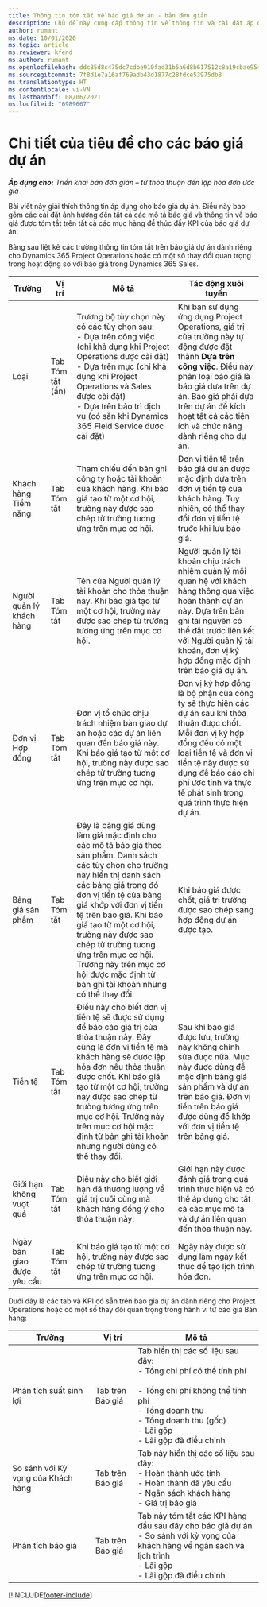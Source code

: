 ```yaml
---
title: Thông tin tóm tắt về báo giá dự án - bản đơn giản
description: Chủ đề này cung cấp thông tin về thông tin và cài đặt áp dụng và tác động đến báo giá dự án. (Sales)
author: rumant
ms.date: 10/01/2020
ms.topic: article
ms.reviewer: kfend
ms.author: rumant
ms.openlocfilehash: ddc85d8c475dc7cdbe910fad31b5a6d8b617512c8a19cbae9543cb7a3e1d409e
ms.sourcegitcommit: 7f8d1e7a16af769adb43d1877c28fdce53975db8
ms.translationtype: HT
ms.contentlocale: vi-VN
ms.lasthandoff: 08/06/2021
ms.locfileid: "6989667"
---
```

# <a name="header-details-for-project-quotes"></a>Chi tiết của tiêu đề cho các báo giá dự án

_**Áp dụng cho:** Triển khai bản đơn giản – từ thỏa thuận đến lập hóa đơn ước giá_

Bài viết này giải thích thông tin áp dụng cho báo giá dự án. Điều này bao gồm các cài đặt ảnh hưởng đến tất cả các mô tả báo giá và thông tin về báo giá được tóm tắt trên tất cả các mục hàng để thúc đẩy KPI của báo giá dự án.

Bảng sau liệt kê các trường thông tin tóm tắt trên báo giá dự án dành riêng cho Dynamics 365 Project Operations hoặc có một số thay đổi quan trọng trong hoạt động so với báo giá trong Dynamics 365 Sales.

| **Trường** | **Vị trí** | **Mô tả** | **Tác động xuôi tuyến** |
| --- | --- | --- | --- |
| Loại | Tab Tóm tắt (ẩn) | Trường bộ tùy chọn này có các tùy chọn sau:</br>- Dựa trên công việc (chỉ khả dụng khi Project Operations được cài đặt)</br>- Dựa trên mục (chỉ khả dụng khi Project Operations và Sales được cài đặt)</br>- Dựa trên bảo trì dịch vụ (có sẵn khi Dynamics 365 Field Service được cài đặt) | Khi bạn sử dụng ứng dụng Project Operations, giá trị của trường này tự động được đặt thành **Dựa trên công việc**. Điều này phân loại báo giá là báo giá dựa trên dự án. Báo giá phải dựa trên dự án để kích hoạt tất cả các tiện ích và chức năng dành riêng cho dự án. |
| Khách hàng Tiềm năng | Tab Tóm tắt | Tham chiếu đến bản ghi công ty hoặc tài khoản của khách hàng. Khi báo giá tạo từ một cơ hội, trường này được sao chép từ trường tương ứng trên mục cơ hội. | Đơn vị tiền tệ trên báo giá dự án được mặc định dựa trên đơn vị tiền tệ của khách hàng. Tuy nhiên, có thể thay đổi đơn vị tiền tệ trước khi lưu báo giá. |
| Người quản lý khách hàng | Tab Tóm tắt | Tên của Người quản lý tài khoản cho thỏa thuận này. Khi báo giá tạo từ một cơ hội, trường này được sao chép từ trường tương ứng trên mục cơ hội. | Người quản lý tài khoản chịu trách nhiệm quản lý mối quan hệ với khách hàng thông qua việc hoàn thành dự án này. Dựa trên bản ghi tài nguyên có thể đặt trước liên kết với Người quản lý tài khoản, đơn vị ký hợp đồng mặc định trên báo giá dự án. |
| Đơn vị Hợp đồng | Tab Tóm tắt | Đơn vị tổ chức chịu trách nhiệm bàn giao dự án hoặc các dự án liên quan đến báo giá này. Khi báo giá tạo từ một cơ hội, trường này được sao chép từ trường tương ứng trên mục cơ hội. | Đơn vị ký hợp đồng là bộ phận của công ty sẽ thực hiện các dự án sau khi thỏa thuận được chốt. Mỗi đơn vị ký hợp đồng đều có một loại tiền tệ và đơn vị tiền tệ này được sử dụng để báo cáo chi phí ước tính và thực tế phát sinh trong quá trình thực hiện dự án. |
| Bảng giá sản phẩm | Tab Tóm tắt | Đây là bảng giá dùng làm giá mặc định cho các mô tả báo giá theo sản phẩm. Danh sách các tùy chọn cho trường này hiển thị danh sách các bảng giá trong đó đơn vị tiền tệ của bảng giá khớp với đơn vị tiền tệ trên báo giá. Khi báo giá tạo từ một cơ hội, trường này được sao chép từ trường tương ứng trên mục cơ hội. Trường này trên mục cơ hội được mặc định từ bản ghi tài khoản nhưng có thể thay đổi. | Khi báo giá được chốt, giá trị trường được sao chép sang hợp động dự án được tạo. |
| Tiền tệ | Tab Tóm tắt | Điều này cho biết đơn vị tiền tệ sẽ được sử dụng để báo cáo giá trị của thỏa thuận này. Đây cũng là đơn vị tiền tệ mà khách hàng sẽ được lập hóa đơn nếu thỏa thuận được chốt. Khi báo giá tạo từ một cơ hội, trường này được sao chép từ trường tương ứng trên mục cơ hội. Trường này trên mục cơ hội mặc định từ bản ghi tài khoản nhưng người dùng có thể thay đổi. | Sau khi báo giá được lưu, trường này không chỉnh sửa được nữa. Mục này được dùng để mặc định bảng giá sản phẩm và dự án trên báo giá. Đơn vị tiền trên báo giá được dùng để khớp với đơn vị tiền tệ trên bảng giá. |
| Giới hạn không vượt quá | Tab Tóm tắt | Điều này cho biết giới hạn đã thương lượng về giá trị cuối cùng mà khách hàng đồng ý cho thỏa thuận này. | Giới hạn này được đánh giá trong quá trình thực hiện và có thể áp dụng cho tất cả các mục mô tả và dự án liên quan đến thỏa thuận này. |
| Ngày bàn giao được yêu cầu | Tab Tóm tắt | Khi báo giá tạo từ một cơ hội, trường này được sao chép từ trường tương ứng trên mục cơ hội. | Ngày này được sử dụng làm ngày kết thúc để tạo lịch trình hóa đơn. |

Dưới đây là các tab và KPI có sẵn trên báo giá dự án dành riêng cho Project Operations hoặc có một số thay đổi quan trọng trong hành vi từ báo giá Bán hàng:

| **Trường** | **Vị trí** | **Mô tả** |
| --- | --- | --- |
| Phân tích suất sinh lợi | Tab trên Báo giá | Tab hiển thị các số liệu sau đây:</br>- Tổng chi phí có thể tính phí</br></br>- Tổng chi phí không thể tính phí</br>- Tổng doanh thu</br>- Tổng doanh thu (gốc)</br>- Lãi gộp</br>- Lãi gộp đã điều chỉnh|
| So sánh với Kỳ vọng của Khách hàng | Tab trên Báo giá | Tab này hiển thị các số liệu sau đây:</br>- Hoàn thành ước tính</br>- Hoàn thành đã yêu cầu</br>- Ngân sách khách hàng</br>- Giá trị báo giá |
| Phân tích báo giá | Tab trên Báo giá | Tab này tóm tắt các KPI hàng đầu sau đây cho báo giá dự án</br>- So sánh với kỳ vọng của khách hàng về ngân sách và lịch trình</br>- Lãi gộp</br>- Lãi gộp đã điều chỉnh |


[!INCLUDE[footer-include](../../includes/footer-banner.md)]
